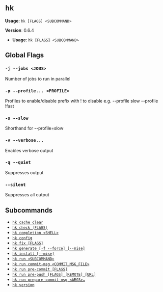 # `hk`

**Usage**: `hk [FLAGS] <SUBCOMMAND>`

**Version**: 0.6.4

- **Usage**: `hk [FLAGS] <SUBCOMMAND>`

## Global Flags

### `-j --jobs <JOBS>`

Number of jobs to run in parallel

### `-p --profile... <PROFILE>`

Profiles to enable/disable prefix with ! to disable e.g. --profile slow --profile !fast

### `-s --slow`

Shorthand for --profile=slow

### `-v --verbose...`

Enables verbose output

### `-q --quiet`

Suppresses output

### `--silent`

Suppresses all output

## Subcommands

- [`hk cache clear`](/cli/cache/clear.md)
- [`hk check [FLAGS]`](/cli/check.md)
- [`hk completion <SHELL>`](/cli/completion.md)
- [`hk config`](/cli/config.md)
- [`hk fix [FLAGS]`](/cli/fix.md)
- [`hk generate [-f --force] [--mise]`](/cli/generate.md)
- [`hk install [--mise]`](/cli/install.md)
- [`hk run <SUBCOMMAND>`](/cli/run.md)
- [`hk run commit-msg <COMMIT_MSG_FILE>`](/cli/run/commit-msg.md)
- [`hk run pre-commit [FLAGS]`](/cli/run/pre-commit.md)
- [`hk run pre-push [FLAGS] [REMOTE] [URL]`](/cli/run/pre-push.md)
- [`hk run prepare-commit-msg <ARGS>…`](/cli/run/prepare-commit-msg.md)
- [`hk version`](/cli/version.md)
